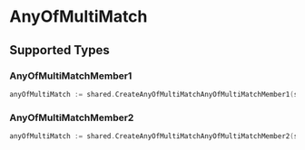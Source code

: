 # AnyOfMultiMatch


## Supported Types

### AnyOfMultiMatchMember1

```go
anyOfMultiMatch := shared.CreateAnyOfMultiMatchAnyOfMultiMatchMember1(shared.AnyOfMultiMatchMember1{/* values here */})
```

### AnyOfMultiMatchMember2

```go
anyOfMultiMatch := shared.CreateAnyOfMultiMatchAnyOfMultiMatchMember2(shared.AnyOfMultiMatchMember2{/* values here */})
```

